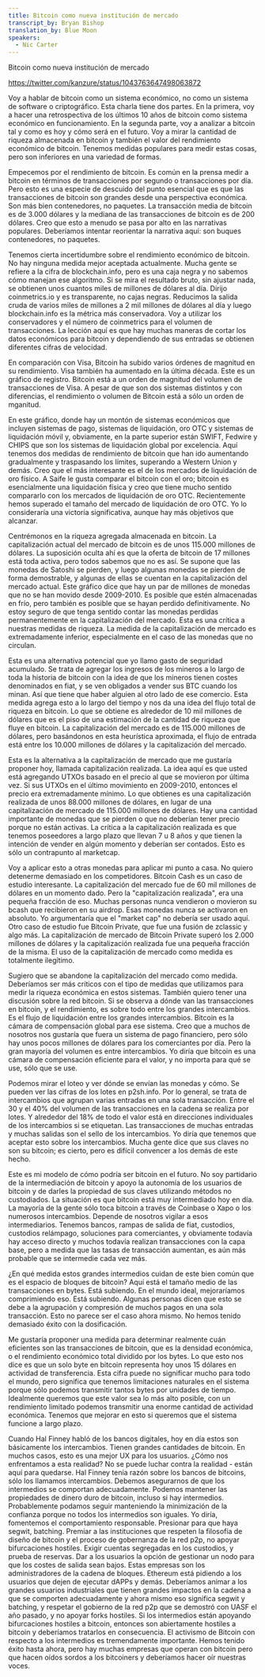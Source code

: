 ```yaml
---
title: Bitcoin como nueva institución de mercado
transcript_by: Bryan Bishop
translation_by: Blue Moon
speakers:
  - Nic Carter
---
```

Bitcoin como nueva institución de mercado

<https://twitter.com/kanzure/status/1043763647498063872>

Voy a hablar de bitcoin como un sistema económico, no como un sistema de software o criptográfico. Esta charla tiene dos partes. En la primera, voy a hacer una retrospectiva de los últimos 10 años de bitcoin como sistema económico en funcionamiento. En la segunda parte, voy a analizar a bitcoin tal y como es hoy y cómo será en el futuro. Voy a mirar la cantidad de riqueza almacenada en bitcoin y también el valor del rendimiento económico de bitcoin. Tenemos medidas populares para medir estas cosas, pero son inferiores en una variedad de formas.

Empecemos por el rendimiento de bitcoin. Es común en la prensa medir a bitcoin en términos de transacciones por segundo o transacciones por día. Pero esto es una especie de descuido del punto esencial que es que las transacciones de bitcoin son grandes desde una perspectiva económica. Son más bien contenedores, no paquetes. La transacción media de bitcoin es de 3.000 dólares y la mediana de las transacciones de bitcoin es de 200 dólares. Creo que esto a menudo se pasa por alto en las narrativas populares. Deberíamos intentar reorientar la narrativa aquí: son buques contenedores, no paquetes.

Tenemos cierta incertidumbre sobre el rendimiento económico de bitcoin. No hay ninguna medida mejor aceptada actualmente. Mucha gente se refiere a la cifra de blockchain.info, pero es una caja negra y no sabemos cómo manejan ese algoritmo. Si se mira el resultado bruto, sin ajustar nada, se obtienen unos cuantos miles de millones de dólares al día. Dirijo coinmetrics.io y es transparente, no cajas negras. Reducimos la salida cruda de varios miles de millones a 2 mil millones de dólares al día y luego blockchain.info es la métrica más conservadora. Voy a utilizar los conservadores y el número de coinmetrics para el volumen de transacciones. La lección aquí es que hay muchas maneras de cortar los datos económicos para bitcoin y dependiendo de sus entradas se obtienen diferentes cifras de velocidad.

En comparación con Visa, Bitcoin ha subido varios órdenes de magnitud en su rendimiento. Visa también ha aumentado en la última década. Este es un gráfico de registro. Bitcoin está a un orden de magnitud del volumen de transacciones de Visa. A pesar de que son dos sistemas distintos y con diferencias, el rendimiento o volumen de Bitcoin está a sólo un orden de mganitud.

En este gráfico, donde hay un montón de sistemas económicos que incluyen sistemas de pago, sistemas de liquidación, oro OTC y sistemas de liquidación móvil y, obviamente, en la parte superior están SWIFT, Fedwire y CHIPS que son los sistemas de liquidación global por excelencia. Aquí tenemos dos medidas de rendimiento de bitcoin que han ido aumentando gradualmente y traspasando los límites, superando a Western Union y demás. Creo que el más interesante es el de los mercados de liquidación de oro físico. A Saife le gusta comparar el bitcoin con el oro; bitcoin es esencialmente una liquidación física y creo que tiene mucho sentido compararlo con los mercados de liquidación de oro OTC. Recientemente hemos superado el tamaño del mercado de liquidación de oro OTC. Yo lo consideraría una victoria significativa, aunque hay más objetivos que alcanzar.

Centrémonos en la riqueza agregada almacenada en bitcoin. La capitalización actual del mercado de bitcoin es de unos 115.000 millones de dólares. La suposición oculta ahí es que la oferta de bitcoin de 17 millones está toda activa, pero todos sabemos que no es así. Se supone que las monedas de Satoshi se pierden, y luego algunas monedas se pierden de forma demostrable, y algunas de ellas se cuentan en la capitalización del mercado actual. Este gráfico dice que hay un par de millones de monedas que no se han movido desde 2009-2010. Es posible que estén almacenadas en frío, pero también es posible que se hayan perdido definitivamente. No estoy seguro de que tenga sentido contar las monedas perdidas permanentemente en la capitalización del mercado. Esta es una crítica a nuestras medidas de riqueza. La medida de la capitalización de mercado es extremadamente inferior, especialmente en el caso de las monedas que no circulan.

Esta es una alternativa potencial que yo llamo gasto de seguridad acumulado. Se trata de agregar los ingresos de los mineros a lo largo de toda la historia de bitcoin con la idea de que los mineros tienen costes denominados en fiat, y se ven obligados a vender sus BTC cuando los minan. Así que tiene que haber alguien al otro lado de ese comercio. Esta medida agrega esto a lo largo del tiempo y nos da una idea del flujo total de riqueza en bitcoin. Lo que se obtiene es alrededor de 10 mil millones de dólares que es el piso de una estimación de la cantidad de riqueza que fluye en bitcoin. La capitalización del mercado es de 115.000 millones de dólares, pero basándonos en esta heurística aproximada, el flujo de entrada está entre los 10.000 millones de dólares y la capitalización del mercado.

Esta es la alternativa a la capitalización de mercado que me gustaría proponer hoy, llamada capitalización realizada. La idea aquí es que usted está agregando UTXOs basado en el precio al que se movieron por última vez. Si sus UTXOs en el último movimiento en 2009-2010, entonces el precio era extremadamente mínimo. Lo que obtienes es una capitalización realizada de unos 88.000 millones de dólares, en lugar de una capitalización de mercado de 115.000 millones de dólares. Hay una cantidad importante de monedas que se pierden o que no deberían tener precio porque no están activas. La crítica a la capitalización realizada es que tenemos poseedores a largo plazo que llevan 7 u 8 años y que tienen la intención de vender en algún momento y deberían ser contados. Esto es sólo un contrapunto al marketcap.

Voy a aplicar esto a otras monedas para aplicar mi punto a casa. No quiero detenerme demasiado en los competidores. Bitcoin Cash es un caso de estudio interesante. La capitalización del mercado fue de 60 mil millones de dólares en un momento dado. Pero la "capitalización realizada", era una pequeña fracción de eso. Muchas personas nunca vendieron o movieron su bcash que recibieron en su airdrop. Esas monedas nunca se activaron en absoluto. Yo argumentaría que el "market cap" no debería ser usado aquí. Otro caso de estudio fue Bitcoin Private, que fue una fusión de zclassic y algo más. La capitalización de mercado de Bitcoin Private superó los 2.000 millones de dólares y la capitalización realizada fue una pequeña fracción de la misma. El uso de la capitalización de mercado como medida es totalmente ilegítimo.

Sugiero que se abandone la capitalización del mercado como medida. Deberíamos ser más críticos con el tipo de medidas que utilizamos para medir la riqueza económica en estos sistemas. También quiero tener una discusión sobre la red bitcoin. Si se observa a dónde van las transacciones en bitcoin, y el rendimiento, es sobre todo entre los grandes intercambios. Es el flujo de liquidación entre los grandes intercambios. Bitcoin es la cámara de compensación global para ese sistema. Creo que a muchos de nosotros nos gustaría que fuera un sistema de pago financiero, pero sólo hay unos pocos millones de dólares para los comerciantes por día. Pero la gran mayoría del volumen es entre intercambios. Yo diría que bitcoin es una cámara de compensación eficiente para el valor, y no importa para qué se use, sólo que se use.

Podemos mirar el loteo y ver dónde se envían las monedas y cómo. Se pueden ver las cifras de los lotes en p2sh.info. Por lo general, se trata de intercambios que agrupan varias entradas en una sola transacción. Entre el 30 y el 40% del volumen de las transacciones en la cadena se realiza por lotes. Y alrededor del 18% de todo el valor está en direcciones individuales de los intercambios si se etiquetan. Las transacciones de muchas entradas y muchas salidas son el sello de los intercambios. Yo diría que tenemos que aceptar esto sobre los intercambios. Mucha gente dice que sus claves no son su bitcoin; es cierto, pero es difícil convencer a los demás de este hecho.

Este es mi modelo de cómo podría ser bitcoin en el futuro. No soy partidario de la intermediación de bitcoin y apoyo la autonomía de los usuarios de bitcoin y de darles la propiedad de sus claves utilizando métodos no custodiados. La situación es que bitcoin está muy intermediado hoy en día. La mayoría de la gente sólo toca bitcoin a través de Coinbase o Xapo o los numerosos intercambios. Depende de nosotros vigilar a esos intermediarios. Tenemos bancos, rampas de salida de fiat, custodios, custodios relámpago, soluciones para comerciantes, y obviamente todavía hay acceso directo y muchos todavía realizan transacciones con la capa base, pero a medida que las tasas de transacción aumentan, es aún más probable que se intermedie cada vez más.

¿En qué medida estos grandes intermedios cuidan de este bien común que es el espacio de bloques de bitcoin? Aquí está el tamaño medio de las transacciones en bytes. Está subiendo. En el mundo ideal, mejoraríamos comprimiendo eso. Está subiendo. Algunas personas dicen que esto se debe a la agrupación y compresión de muchos pagos en una sola transacción. Esto no parece ser el caso ahora mismo. No hemos tenido demasiado éxito con la dosificación.

Me gustaría proponer una medida para determinar realmente cuán eficientes son las transacciones de bitcoin, que es la densidad económica, o el rendimiento económico total dividido por los bytes. Lo que esto nos dice es que un solo byte en bitcoin representa hoy unos 15 dólares en actividad de transferencia. Esta cifra puede no significar mucho para todo el mundo, pero significa que tenemos limitaciones naturales en el sistema porque sólo podemos transmitir tantos bytes por unidades de tiempo. Idealmente queremos que este valor sea lo más alto posible, con un rendimiento limitado podemos transmitir una enorme cantidad de actividad económica. Tenemos que mejorar en esto si queremos que el sistema funcione a largo plazo.

Cuando Hal Finney habló de los bancos digitales, hoy en día estos son básicamente los intercambios. Tienen grandes cantidades de bitcoin. En muchos casos, esto es una mejor UX para los usuarios. ¿Cómo nos enfrentamos a esta realidad? No se puede luchar contra la realidad - están aquí para quedarse. Hal Finney tenía razón sobre los bancos de bitcoins, sólo los llamamos intercambios. Debemos asegurarnos de que los intermedios se comportan adecuadamente. Podemos mantener las propiedades de dinero duro de bitcoin, incluso si hay intermedios. Probablemente podamos seguir manteniendo la minimización de la confianza porque no todos los intermedios son iguales. Yo diría, fomentemos el comportamiento responsable. Presionar para que haya segwit, batching. Premiar a las instituciones que respeten la filosofía de diseño de bitcoin y el proceso de gobernanza de la red p2p, no apoyar bifurcaciones hostiles. Exigir cuentas segregadas en los custodios, y prueba de reservas. Dar a los usuarios la opción de gestionar un nodo para que los costes de salida sean bajos. Estas empresas son los administradores de la cadena de bloques. Ethereum está pidiendo a los usuarios que dejen de ejecutar dAPPs y demás. Deberíamos animar a los grandes usuarios industriales que tienen grandes impactos en la cadena a que se comporten adecuadamente y ahora mismo eso significa segwit y batching, y respetar el gobierno de la red p2p que se demostró con UASF el año pasado, y no apoyar forks hostiles. Si los intermedios están apoyando bifurcaciones hostiles a bitcoin, entonces son abiertamente hostiles a bitcoin y deberíamos tratarlos en consecuencia. El activismo de Bitcoin con respecto a los intermedios es tremendamente importante. Hemos tenido éxito hasta ahora, pero hay muchas empresas que operan con bitcoin pero que hacen oídos sordos a los bitcoiners y deberíamos hacer oír nuestras voces.


